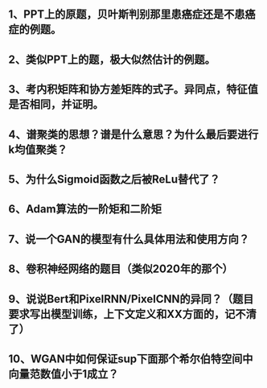 ## 1、PPT上的原题，贝叶斯判别那里患癌症还是不患癌症的例题。

## 2、类似PPT上的题，极大似然估计的例题。

## 3、考内积矩阵和协方差矩阵的式子。异同点，特征值是否相同，并证明。

## 4、谱聚类的思想？谱是什么意思？为什么最后要进行k均值聚类？

## 5、为什么Sigmoid函数之后被ReLu替代了？

## 6、Adam算法的一阶矩和二阶矩

## 7、说一个GAN的模型有什么具体用法和使用方向？

## 8、卷积神经网络的题目（类似2020年的那个）

## 9、说说Bert和PixelRNN/PixelCNN的异同？（题目要求写出模型训练，上下文定义和XX方面的，记不清了）

## 10、WGAN中如何保证sup下面那个希尔伯特空间中向量范数值小于1成立？